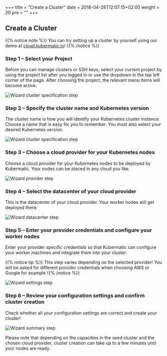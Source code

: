 +++
title = "Create a Cluster"
date = 2018-04-28T12:07:15+02:00
weight = 20
pre = "<b></b>"
+++

## Create a Cluster

{{% notice note %}}
You can try setting up a cluster by yourself using our demo at [cloud.kubermatic.io](https://cloud.kubermatic.io)!
{{% /notice %}}

### Step 1 – Select your Project

Before you can manage clusters or SSH keys, select your current project by using the project list after you logged in or use the dropdown in the top left corner of the page. After choosing the project, the relevant menu items will become active.

![Wizard cluster specification step](/img/getting_started/manage_projects/projects-list.png)

### Step 2 – Specify the cluster name and Kubernetes version

The cluster name is how you will identify your Kubernetes cluster instance. Choose a name that is easy for you to remember. You must also select your desired Kubernetes version.

![Wizard cluster specification step](/img/getting_started/create_cluster/wizard-spec.png)

### Step 3 – Choose a cloud provider for your Kubernetes nodes

Choose a cloud provider for your Kubernetes nodes to be deployed by Kubermatic. Your nodes can be placed in any cloud you like.

![Wizard provider step](/img/getting_started/create_cluster/wizard-provider.png)

### Step 4 – Select the datacenter of your cloud provider

This is the datacenter of your cloud provider. Your worker nodes will get deployed there.

![Wizard datacenter step](/img/getting_started/create_cluster/wizard-dc.png)

### Step 5 – Enter your provider credentials and configure your worker nodes

Enter your provider specific credentials so that Kubermatic can configure your worker machines and integrate them into your cluster.

{{% notice tip %}}
This step varies depending on the selected provider! You will be asked for different provider credentials when choosing AWS or Google for example
{{% /notice %}}

![Wizard settings step](/img/getting_started/create_cluster/wizard-settings.png)

### Step 6 – Review your configuration settings and confirm cluster creation

Check whether all your configuration settings are correct and create your cluster!

![Wizard summary step](/img/getting_started/create_cluster/wizard-summary.png)

Please note that depending on the capacities in the seed cluster and the chosen cloud provider, cluster creation can take up to a few minutes until your nodes are ready.
